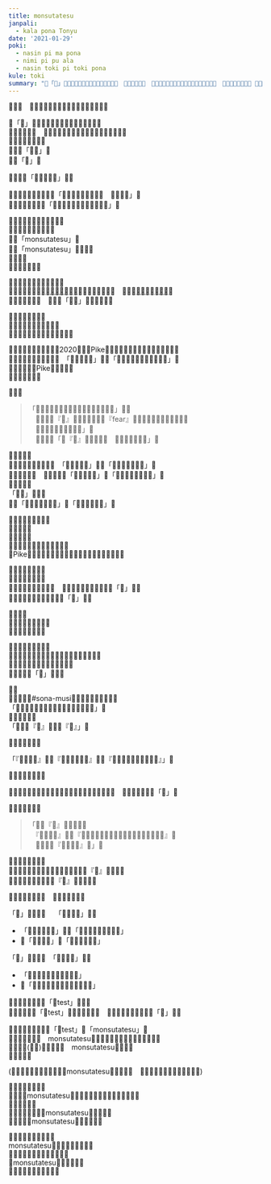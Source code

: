 ```yaml
---
title: monsutatesu
janpali:
  - kala pona Tonyu
date: '2021-01-29'
poki:
  - nasin pi ma pona
  - nimi pi pu ala
  - nasin toki pi toki pona
kule: toki
summary: "​󱥂「​󱥽」​󱤧​󱥂​󱥍​󱦗​󱥬​󱦖​󱥔​󱦘​󱥍​󱦗​󱥫​󱥐​󱤼​󱦘​󱦜　​󱤝​󱥆​󱤧​󱥖​󱥁​󱦝　​󱤌​󱤧​󱥽​󱤡​󱥆​󱤧​󱤘​󱥌​󱤉​󱤍​󱥩​󱥞​󱤧​󱤘​󱤷​󱤉​󱥞​󱦜　​󱥁​󱤡​󱥞​󱥎​󱤍​󱥧​󱥆​󱦜 ​󱥎​󱥁​󱤧「​󱥎​󱥽」​󱦜　​󱤌​󱤧「​󱥽」​󱦜"
---
```


**​󱥄​󱤈**​󱦝　​󱥞​󱤑​󱥝​󱥍​󱦗​󱥬​󱦖​󱥔​󱦘​󱤡​󱥬​󱥁​󱤧​󱤘​󱥔​󱤂​󱤀


​󱥂「​󱥽」​󱤧​󱥂​󱥍​󱦗​󱥬​󱦖​󱥔​󱦘​󱥍​󱦗​󱥫​󱥐​󱤼​󱦘​󱦜　  
​󱤝​󱥆​󱤧​󱥖​󱥁​󱦝　​󱤌​󱤧​󱥽​󱤡​󱥆​󱤧​󱤘​󱥌​󱤉​󱤍​󱥩​󱥞​󱤧​󱤘​󱤷​󱤉​󱥞​󱦜　  
​󱥁​󱤡​󱥞​󱥎​󱤍​󱥧​󱥆​󱦜　  
​󱥎​󱥁​󱤧「​󱥎​󱥽」​󱦜　  
​󱤌​󱤧「​󱥽」​󱦜  

​󱥨​󱤝​󱥍​󱥬「​󱥆​󱤧​󱥽​󱤉​󱤑」​󱤧​󱥙

​󱤑​󱥳​󱤡​󱤝​󱥍​󱦗​󱥬​󱥁​󱦘​󱤧「​󱥆​󱤧​󱥌​󱤉​󱥎​󱥽​󱥩​󱤑​󱦜　​󱤑​󱤧​󱥎​󱤍」​󱦜　  
​󱥨​󱤑​󱤆​󱤡​󱤝​󱥬​󱤧​󱤘「​󱥆​󱤧​󱥌​󱤉​󱥽​󱥩​󱤑​󱤡​󱤑​󱤧​󱤖​󱥽」​󱦜  

​󱥫​󱥳​󱤡​󱤑​󱤼​󱤧​󱤖​󱤮​󱤉​󱤾​󱥁​󱦜　  
​󱥆​󱤧​󱥌​󱤉​󱥂​󱥩​󱤿​󱤾​󱥁​󱦜　  
​󱥂​󱤧「monsutatesu」​󱦜　  
​󱥨​󱥂「monsutatesu」​󱤧​󱥧​󱥙​󱦜　  
​󱥆​󱤧​󱥙​󱦜　  
​󱥂​󱥙​󱤧​󱤾​󱥖​󱥆​󱦜  

​󱤖​󱥍​󱦗​󱥂​󱥁​󱦘​󱤧​󱥧​󱥫​󱥐​󱤨​󱦜　  
​󱥨​󱥞​󱤃​󱤮​󱤉​󱥆​󱤬[​󱤪​󱦢​󱥍​󱦗​󱥬​󱦖​󱥔​󱦘](http://forums.tokipona.org/)​󱤡​󱥞​󱤘​󱤖​󱤮​󱤉​󱥁​󱦝　​󱥫​󱥐​󱤡[​󱤑​󱤧​󱥷​󱥡​󱤉​󱥁​󱥹](http://forums.tokipona.org/viewtopic.php?f=11&t=1646&hilit=monsuta+e&sid=186b530f62b62fa91b6eea3f879c5288)​󱦜　  
​󱥆​󱤧​󱥡​󱤂​󱤉​󱥁​󱦝　​󱤑​󱤧​󱤙「​󱥽​󱤉」​󱤡​󱤝​󱥆​󱤧​󱥙​󱦜  

​󱤬​󱥬​󱤡​󱥆​󱤧​󱥡​󱤂​󱦜　  
​󱥫​󱤼​󱤡​󱤑​󱤂​󱤧​󱤃​󱥡​󱤉​󱥆​󱦜　  
​󱥫​󱤼​󱤡​󱥆​󱤧​󱥶​󱥧​󱤤​󱥍​󱦗​󱤑​󱤼​󱦘​󱦜  

​󱥫​󱥳​󱤡​󱥫​󱥣​󱤡​󱤬​󱤏​󱥍​󱦗​󱥜2020​󱦘​󱤡​󱤍Pike​󱤧​󱥷​󱥡​󱤉​󱥁​󱥹​󱤬​󱤰​󱥔​󱥍​󱦗​󱥬​󱦖​󱥔​󱦘​󱦜　  
​󱤬​󱥫​󱥁​󱤡​󱤑​󱤼​󱤧​󱥎​󱤉​󱥁​󱦝　「​󱥆​󱤧​󱥽​󱤉​󱤑」​󱤧​󱥖「​󱥆​󱤧​󱥌​󱤉​󱥎​󱤍​󱤉​󱥎​󱥽​󱥩​󱤑」​󱦜　  
​󱥨​󱥷​󱥡​󱥍​󱦗​󱤍Pike​󱦘​󱤧​󱤖​󱥣​󱦜　  
​󱤑​󱤼​󱤧​󱥬​󱤬​󱥆​󱦜　  

​󱤑​󱥳​󱤡
> 「​󱥞​󱤙​󱤿​󱥍​󱦗​󱥬󱦐󱤌󱥁󱤧󱤍󱦑​󱦘​󱤬​󱥬​󱦖​󱥔」​󱤀​󱦜　  
> 　​󱤝​󱥍​󱦗​󱥂『​󱥽』​󱤧​󱥖​󱤂​󱤝​󱥍​󱦗​󱥂『fear』​󱦘​󱥍​󱦗​󱥬󱦐󱤌󱥁󱤧󱤍󱦑​󱦘​󱦜　  
> 　​󱥬󱦐󱤌󱥁󱤧󱤍󱦑​󱤧​󱤾​󱤀」​󱦜　  
> 　​󱥨​󱤑​󱤆​󱤡「​󱥂『​󱥽』​󱤧​󱤘​󱤝​󱤼​󱦜　​󱥆​󱤧​󱤾​󱤼​󱤧​󱥔​󱤀」​󱦜

​󱥬​󱤧​󱤈​󱥣​󱦜　  
​󱥫​󱤡​󱤑​󱤼​󱤧​󱤖​󱥎​󱤉​󱥁​󱦝　「​󱥆​󱤧​󱥽​󱤉​󱤑」​󱤧​󱥖「​󱥆​󱤧​󱤆​󱤉​󱤑​󱥩​󱥽」​󱦜　  
​󱥁​󱤧​󱤍​󱥧​󱥁​󱦝　​󱤑​󱤼​󱤧​󱥬​󱤉「​󱥆​󱤧​󱥽​󱤉​󱤑」​󱥩「​󱥆​󱤧​󱥌​󱤉​󱥎​󱥽​󱥩​󱤑」​󱦜　  
​󱤍​󱤆​󱤧​󱤬​󱦜　  
「​󱥎​󱥽」​󱤧​󱥙​󱦜　  
​󱥆​󱤧「​󱥎​󱥍​󱦗​󱥷​󱥌​󱤍​󱦘」​󱤇「​󱥎​󱥍​󱦗​󱤖​󱤍​󱦘」​󱦜

​󱤾​󱤡​󱥬​󱥁​󱤧​󱤖​󱥵​󱤼​󱦜　  
​󱤑​󱤄​󱤧​󱥬​󱦜　  
​󱤿​󱤼​󱤧​󱤬​󱦜　  
​󱤤​󱥍​󱦗​󱤑​󱤄​󱦘​󱤧​󱤖​󱥈​󱥧​󱥬​󱥁​󱦜　  
​󱤍Pike​󱤧​󱥶​󱥩​󱤢​󱤡​󱥬​󱥁​󱤧​󱤈​󱤬​󱤧​󱤈​󱥈​󱤉​󱤤​󱥍​󱦗​󱤑​󱤄​󱦘​󱦜

​󱥔​󱤡​󱥬​󱥁​󱤧​󱤖​󱥐​󱦜　  
​󱥨​󱥐​󱥆​󱤧​󱥔​󱤼​󱤂​󱦜　  
​󱥐​󱥆​󱤡​󱤑​󱤄​󱤧​󱥎​󱤉​󱥁​󱦝　​󱥄​󱤙​󱤂​󱤉​󱥂​󱤉​󱤬​󱤸​󱥍​󱦗​󱥂「​󱥽」​󱦘​󱦜　  
​󱥨​󱤑​󱤼​󱤧​󱤈​󱥡​󱤂​󱤉​󱤿​󱥍​󱦗​󱥂「​󱥽」​󱦘​󱦜

​󱥫​󱤧​󱥩​󱦜　  
​󱤘​󱤡​󱤌​󱤾​󱤄​󱥁​󱤧​󱥐​󱦜　  
​󱤘​󱤡​󱥆​󱤧​󱥶​󱦜​󱦜​󱦜

​󱥨​󱥫​󱥤​󱥳​󱤡​󱥆​󱤖​󱥝​󱦜　  
​󱥫​󱥤​󱥁​󱤡​󱤑​󱤼​󱤧​󱤬​󱥬​󱥰​󱤬​󱤰​󱥔​󱥍​󱦗​󱥬​󱦖​󱥔​󱦘​󱦜　  
​󱥆​󱤧​󱥇​󱥬​󱤉​󱤌​󱤼​󱤉​󱤻​󱤼​󱤉​󱦜​󱦜​󱦜　  
​󱤿​󱤾​󱥍​󱦗​󱥂「​󱥽」​󱦗​󱦘​󱦜

​󱤹​󱦜　  
​󱤕​󱤧​󱤖​󱥧​󱥭#sona-musi​󱤬​󱤰​󱥔​󱥍​󱦗​󱥬​󱦖​󱥔​󱦘​󱦜　  
「​󱤑󱦐󱤪󱤌󱤚󱤏󱥎󱤎󱦑​󱤧​󱥬​󱤉​󱤌​󱤾​󱤬​󱥬​󱥰」​󱦜　  
​󱤑​󱤧​󱥬​󱤉​󱥁​󱦜　  
「​󱥆​󱤡​󱥂『​󱤱』​󱤧​󱤾​󱥂『​󱥽』」​󱦜

​󱥁​󱤧​󱤾​󱤉​󱤑​󱤼​󱦜

「『​󱤴​󱤱​󱤉​󱥆』​󱤧​󱤘『​󱥂​󱤆​󱤉​󱥆​󱥩​󱤱』​󱤧​󱤘『​󱤴​󱥌​󱤉​󱥔​󱥩​󱥆​󱤧​󱥖​󱤱​󱥆』」​󱦜

​󱥁​󱤧​󱤾​󱤼​󱤉​󱤑​󱤼​󱦜

​󱥫​󱥁​󱤡​󱤑󱦐󱤪󱤌󱤚󱤏󱥎󱤎󱦑​󱤧​󱤃​󱤉​󱥂​󱤄​󱤧​󱥷​󱥡​󱤉​󱥁​󱦝　​󱥂​󱥙​󱤧​󱥉​󱤾​󱥖​󱥂「​󱥽」​󱦜

​󱤑​󱤆​󱤧​󱤖​󱤬​󱥬​󱦜　  
> 「​󱤀​󱥂『​󱤤』​󱤧​󱤘​󱤍​󱥹​󱦜　  
> 　『​󱤴​󱤤​󱤉​󱥆』​󱤧​󱤘『​󱤴​󱤆​󱤉​󱥆​󱥩​󱤤​󱦜​󱤴​󱥌​󱤉​󱥵​󱥩​󱥆​󱤡​󱥆​󱤧​󱤖​󱤤』​󱦜　  
> 　​󱥨​󱥆​󱤧​󱤘『​󱤴​󱤖​󱤤​󱥆』​󱥹」​󱦜

​󱥁​󱤡​󱥬​󱥣​󱥝​󱤧​󱤖​󱦜　  
​󱤘​󱤡​󱤾​󱥁​󱤧​󱤾​󱥍​󱦗​󱥬​󱦖​󱥔​󱦘​󱤧​󱤾​󱥍​󱦗​󱥂『​󱥽』​󱦘​󱥨​󱤂​󱦜　  
​󱤑​󱤼​󱤧​󱤃​󱥌​󱤉​󱤿​󱥍​󱦗​󱥂『​󱥽』​󱦘​󱥩​󱥂​󱤆​󱦜

​󱥆​󱤼​󱤧​󱤖​󱥡​󱤉​󱥁​󱦝　​󱤿​󱤾​󱤧​󱤬​󱥂​󱤼​󱦜

「​󱤕」​󱤧​󱥖​󱥆​󱦜　  「​󱤴​󱤕​󱤉​󱥆」​󱤧​󱤘
- 「​󱥂​󱥉​󱤉​󱤕​󱤙​󱥆」​󱤧​󱤘「​󱤴​󱤭​󱥵​󱤉​󱥆​󱤡​󱤕​󱤧​󱤬」
- ​󱤇「​󱤴​󱥬​󱤉​󱥆」​󱥖「​󱤴​󱤕​󱤙​󱥰​󱤉​󱥆」

「​󱤶」​󱤧​󱥖​󱥆​󱦜　「​󱤴​󱤶​󱤉​󱥆」​󱤧​󱤘
- 「​󱤴​󱥌​󱤉​󱥆​󱥩​󱥰​󱤴​󱤧​󱤶​󱤉​󱥆」
- ​󱤇「​󱤴​󱥵​󱤡​󱤴​󱥌​󱤉​󱤶​󱥩​󱥆​󱤡​󱥆​󱤧​󱤶」

​󱥫​󱥁​󱤡​󱤑​󱤄​󱤧​󱥬​󱤉「​󱥽test」​󱥩​󱥆​󱦜　  
​󱤑​󱤧​󱥌​󱤉​󱥂​󱥩「​󱥽test」​󱤡​󱥆​󱤧​󱥡​󱤉​󱥁​󱦝　​󱥆​󱤧​󱥖​󱤂​󱥖​󱤿​󱤾​󱥍​󱦗​󱥂「​󱥽」​󱦘​󱦜

​󱥫​󱤡​󱤑​󱤧​󱥬​󱦖​󱥔​󱤉​󱥂「​󱥽test」​󱥩「monsutatesu」​󱦜　  
​󱤑​󱤼​󱤧​󱥎​󱤉​󱥁​󱦝　monsutatesu​󱤧​󱤾​󱤼​󱤧​󱤍​󱤼​󱥩​󱤿​󱥍​󱦗​󱥬​󱦖​󱥔​󱦘​󱦜　  
​󱥨​󱤑​󱤼​󱤆(​󱥖​󱤴)​󱤧​󱥎​󱤉​󱥁​󱦝　monsutatesu​󱤧​󱤻​󱤼​󱦜　  
​󱥆​󱤧​󱥔​󱤀​󱦜

(​󱥨​󱥫​󱤼​󱤡​󱤑​󱤧​󱥌​󱤉​󱥡​󱥍​󱦗​󱤿monsutatesu​󱦘​󱥩​󱤑​󱥝​󱦜　​󱥁​󱤧​󱤘​󱥈​󱤉​󱤤​󱥍​󱦗​󱤑​󱥝​󱦘​󱤀​󱦜)

​󱥨​󱥫​󱥁​󱤡​󱤄​󱤧​󱥔​󱦜　  
​󱥫​󱥁​󱤡​󱤿monsutatesu​󱤧​󱤬​󱤿​󱤑​󱥍​󱦗​󱤰​󱥔​󱥍​󱦗​󱥬​󱥔​󱦘​󱦘​󱦜　  
​󱥆​󱤧​󱤻​󱥩​󱤑​󱦜　  
​󱥫​󱥁​󱤡​󱤑​󱥍​󱦗​󱥷​󱤂monsutatesu​󱦘​󱤧​󱤈​󱤬​󱦜　  
​󱥨​󱤑​󱥍​󱦗​󱥷monsutatesu​󱦘​󱤧​󱤈​󱤬​󱥹​󱦜

​󱥁​󱤧​󱤿​󱥍​󱦗​󱥬​󱦖​󱥔​󱦘​󱦜　  
monsutatesu​󱤧​󱤿​󱥍​󱦗​󱥬​󱦖​󱥔​󱦘​󱦜　  
​󱤝​󱥮​󱤧​󱤬​󱥬​󱤼​󱥍​󱦗​󱥬​󱦖​󱥔​󱦘​󱦜　  
​󱤿monsutatesu​󱤧​󱤘​󱤾​󱤉​󱤑​󱦜　  
​󱥨​󱥆​󱤧​󱤈​󱤬​󱥫​󱤄​󱤧​󱤘​󱥔​󱦜